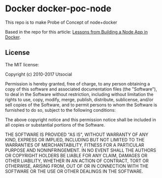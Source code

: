 # Docker docker-poc-node

This repo is to make Probe of Concept of node+docker 


Based in the repo for this article: [  Lessons from Building a Node App in Docker](http://jdlm.info/articles/2016/03/06/lessons-building-node-app-docker.html).


## License

The MIT license:

Copyright (c) 2010-2017 Utsocial

Permission is hereby granted, free of charge, to any person obtaining a copy
of this software and associated documentation files (the "Software"), to deal
in the Software without restriction, including without limitation the rights
to use, copy, modify, merge, publish, distribute, sublicense, and/or sell
copies of the Software, and to permit persons to whom the Software is
furnished to do so, subject to the following conditions:

The above copyright notice and this permission notice shall be included in
all copies or substantial portions of the Software.

THE SOFTWARE IS PROVIDED "AS IS", WITHOUT WARRANTY OF ANY KIND, EXPRESS OR
IMPLIED, INCLUDING BUT NOT LIMITED TO THE WARRANTIES OF MERCHANTABILITY,
FITNESS FOR A PARTICULAR PURPOSE AND NONINFRINGEMENT. IN NO EVENT SHALL THE
AUTHORS OR COPYRIGHT HOLDERS BE LIABLE FOR ANY CLAIM, DAMAGES OR OTHER
LIABILITY, WHETHER IN AN ACTION OF CONTRACT, TORT OR OTHERWISE, ARISING FROM,
OUT OF OR IN CONNECTION WITH THE SOFTWARE OR THE USE OR OTHER DEALINGS IN
THE SOFTWARE.
